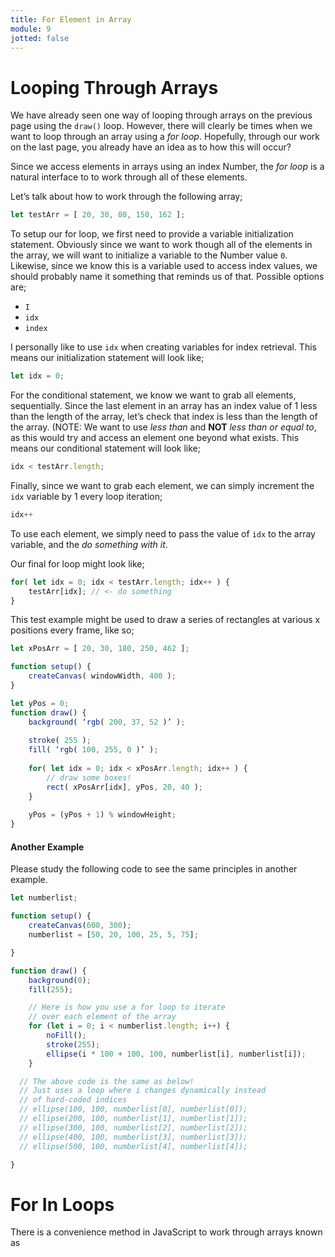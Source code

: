```yaml
---
title: For Element in Array
module: 9
jotted: false
---
```


# Looping Through Arrays

We have already seen one way of looping through arrays on the previous page using the `draw()` loop. However, there will clearly be times when we want to loop through an array using a _for loop_. Hopefully, through our work on the last page, you already have an idea as to how this will occur? 

Since we access elements in arrays using an index Number, the _for loop_ is a natural interface to to work through all of these elements. 

Let’s talk about how to work through the following array;

```js
let testArr = [ 20, 30, 80, 150, 162 ];
```

To setup our for loop, we first need to provide a variable initialization statement. Obviously since we want to work though all of the elements in the array, we will want to initialize a variable to the Number value `0`. Likewise, since we know this is a variable used to access index values, we should probably name it something that reminds us of that. Possible options are;

- `I`
- `idx`
- `index`

I personally like to use `idx` when creating variables for index retrieval. This means our initialization statement will look like;

```js
let idx = 0;
```

For the conditional statement, we know we want to grab all elements, sequentially. Since the last element in an array has an index value of 1 less than the length of the array, let’s check that index is less than the length of the array. (NOTE: We want to use _less than_ and **NOT** _less than or equal to_, as this would try and access an element one beyond what exists. This means our conditional statement will look like;

```js
idx < testArr.length;
```

Finally, since we want to grab each element, we can simply increment the `idx` variable by 1 every loop iteration;

```js
idx++
```

To use each element, we simply need to pass the value of `idx` to the array variable, and the _do something with it_.

Our final for loop might look like;

```js
for( let idx = 0; idx < testArr.length; idx++ ) {
	testArr[idx]; // <- do something
}
```

This test example might be used to draw a series of rectangles at various x positions every frame, like so;

```js
let xPosArr = [ 20, 30, 180, 250, 462 ];

function setup() {
    createCanvas( windowWidth, 400 );
}

let yPos = 0;
function draw() {
    background( ‘rgb( 200, 37, 52 )’ );
    
    stroke( 255 );
    fill( ‘rgb( 100, 255, 0 )’ );
    
    for( let idx = 0; idx < xPosArr.length; idx++ ) {
        // draw some boxes!
        rect( xPosArr[idx], yPos, 20, 40 ); 
    }
    
    yPos = (yPos + 1) % windowHeight;  
}
```

#### Another Example

Please study the following code to see the same principles in another example.

```js
let numberlist;

function setup() {
    createCanvas(600, 300);
    numberlist = [50, 20, 100, 25, 5, 75];

}

function draw() {
    background(0);
    fill(255);

    // Here is how you use a for loop to iterate 
    // over each element of the array
    for (let i = 0; i < numberlist.length; i++) {
        noFill();
        stroke(255);
        ellipse(i * 100 + 100, 100, numberlist[i], numberlist[i]);
    }

  // The above code is the same as below!
  // Just uses a loop where i changes dynamically instead
  // of hard-coded indices
  // ellipse(100, 100, numberlist[0], numberlist[0]);
  // ellipse(200, 100, numberlist[1], numberlist[1]);
  // ellipse(300, 100, numberlist[2], numberlist[2]);
  // ellipse(400, 100, numberlist[3], numberlist[3]);
  // ellipse(500, 100, numberlist[4], numberlist[4]);

}
```

# For In Loops

There is a convenience method in JavaScript to work through arrays known as 
